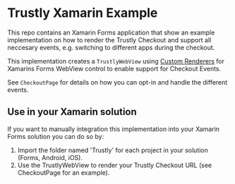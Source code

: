 # Trustly Xamarin Example
This repo contains an Xamarin Forms application that show an example implementation on how to render the Trustly Checkout and support all neccesary events, e.g. switching to different apps during the checkout.
 
This implementation creates a `TrustlyWebView` using [Custom Renderers](https://docs.microsoft.com/en-us/xamarin/xamarin-forms/app-fundamentals/custom-renderer/) for Xamarins Forms WebView control to enable support for Checkout Events. 

See `CheckoutPage` for details on how you can opt-in and handle the different events.

## Use in your Xamarin solution
If you want to manually integration this implementation into your Xamarin Forms solution you can do so by:
1. Import the folder named 'Trustly' for each project in your solution (Forms, Android, iOS).
2. Use the TrustlyWebView to render your Trustly Checkout URL (see CheckoutPage for an example).
